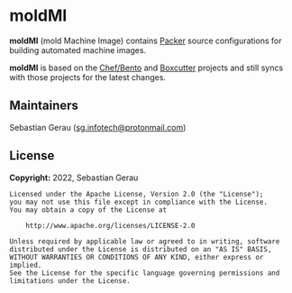 # moldMI

**moldMI** (mold Machine Image) contains [Packer](https://www.packer.io/) source configurations for building automated machine images.

**moldMI** is based on the [Chef/Bento](https://github.com/chef/bento) and [Boxcutter](https://github.com/boxcutter) projects and still syncs with those projects for the latest changes.

## Maintainers
Sebastian Gerau ([sg.infotech@protonmail.com](mailto:sg.infotech@protonmail.com))

## License
**Copyright:** 2022, Sebastian Gerau

```
Licensed under the Apache License, Version 2.0 (the "License");
you may not use this file except in compliance with the License.
You may obtain a copy of the License at

    http://www.apache.org/licenses/LICENSE-2.0

Unless required by applicable law or agreed to in writing, software
distributed under the License is distributed on an "AS IS" BASIS,
WITHOUT WARRANTIES OR CONDITIONS OF ANY KIND, either express or implied.
See the License for the specific language governing permissions and
limitations under the License.
```
